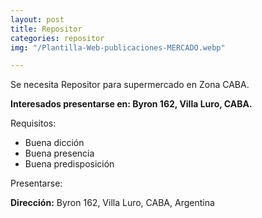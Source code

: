 ```yaml
---
layout: post
title: Repositor
categories: repositor
img: "/Plantilla-Web-publicaciones-MERCADO.webp"

---
```

Se necesita Repositor para supermercado en Zona CABA.

**Interesados presentarse en: Byron 162, Villa Luro, CABA.**

Requisitos:

* Buena dicción
* Buena presencia
* Buena predisposición

Presentarse:

**Dirección:** Byron 162, Villa Luro, CABA, Argentina